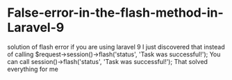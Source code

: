 # False-error-in-the-flash-method-in-Laravel-9
solution of flash error if you are using laravel 9 I just discovered that instead of calling $request->session()->flash('status', 'Task was successful!');  You can call session()->flash('status', 'Task was successful!');  That solved everything for me
